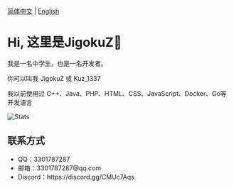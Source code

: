 [简体中文](README.md) | [English](README-EN.md)

# Hi, 这里是JigokuZ👋

我是一名中学生，也是一名开发者。

你可以叫我 JigokuZ 或 Kuz_1337
 
我以前使用过 C++、Java、PHP、HTML、CSS、JavaScript、Docker、Go等开发语言

![Stats](https://github-readme-stats.vercel.app/api?username=JigokuZ&show_icons=true&theme=ocean_dark)

## 联系方式
<ul>
    <li>QQ：3301787287</li>
    <li>邮箱：3301787287@qq.com</li>
    <li>Discord：https://discord.gg/CMUc7Aqs</li>
</ul>
